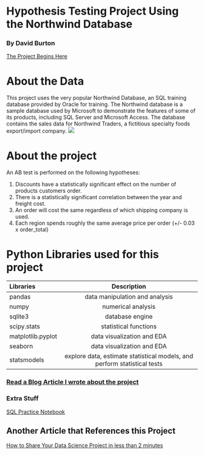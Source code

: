 # Hypothesis Testing Project Using the Northwind Database
### By David Burton

[The Project Begins Here](project_notebook.ipynb)

# About the Data
This project uses the very popular Northwind Database, an SQL training database provided by Oracle for training.  The 
Northwind database is a sample database used by Microsoft to demonstrate the features of some of its products, including
SQL Server and Microsoft Access. The database contains the sales data for Northwind Traders, a fictitious specialty 
foods export/import company.
<img src='Northwind_ERD.png'>

# About the project
An AB test is performed on the following hypotheses:
1) Discounts have a statistically significant effect on the number of products customers order.
2) There is a statistically significant correlation between the year and freight cost.
3) An order will cost the same regardless of which shipping company is used.
4) Each region spends roughly the same average price per order (+/- 0.03 x order_total)

# Python Libraries used for this project
| Libraries         | Description                                                             |
| :---              |    :----:                                                               |
| pandas            | data manipulation and analysis                                          |
| numpy             | numerical analysis                                                      |
| sqlite3           | database engine                                                         |
| scipy.stats       | statistical functions                                                   |
| matplotlib.pyplot | data visualization and EDA                                              |
| seaborn           | data visualization and EDA                                              |
| statsmodels       | explore data, estimate statistical models, and perform statistical tests|

### [Read a Blog Article I wrote about the project](https://medium.com/@trvlingteacher/hypothesis-testing-9d1fdf28e232)

### Extra Stuff


[SQL Practice Notebook](additional_notebooks/SQLightPractice.ipynb)

## Another Article that References this Project
[How to Share Your Data Science Project in less than 2 minutes](https://medium.com/@trvlingteacher/how-to-share-your-data-science-project-4968b7cabaa1)

